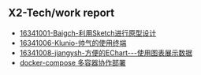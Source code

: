 ## X2-Tech/work report

- [16341001-Baigch-利用Sketch进行原型设计](https://baigch.github.io/SWSAD/blog/Sketch%E4%BD%BF%E7%94%A8.html)
- [16341006-Klunio-帅气的使用终端](https://klunio.github.io/LeiEarn/Tmux/)
- [16341008-jiangysh-方便的EChart---使用图表展示数据](https://534265373.github.io/Note/%E6%96%B9%E4%BE%BF%E7%9A%84EChart------%E4%BD%BF%E7%94%A8%E5%9B%BE%E8%A1%A8%E5%B1%95%E7%A4%BA%E6%95%B0%E6%8D%AE.html)
- [docker-compose 多容器协作部署](https://afterqingming.github.io/swsad/blog/blog.html)
